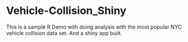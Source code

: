 # Vehicle-Collision_Shiny

This is a sample R Demo with doing analysis with the most popular NYC vehicle collision data set. And a shiny app built. 
